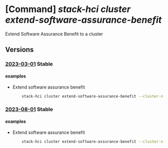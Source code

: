 # [Command] _stack-hci cluster extend-software-assurance-benefit_

Extend Software Assurance Benefit to a cluster

## Versions

### [2023-03-01](/Resources/mgmt-plane/L3N1YnNjcmlwdGlvbnMve30vcmVzb3VyY2Vncm91cHMve30vcHJvdmlkZXJzL21pY3Jvc29mdC5henVyZXN0YWNraGNpL2NsdXN0ZXJzL3t9L2V4dGVuZHNvZnR3YXJlYXNzdXJhbmNlYmVuZWZpdA==/2023-03-01.xml) **Stable**

<!-- mgmt-plane /subscriptions/{}/resourcegroups/{}/providers/microsoft.azurestackhci/clusters/{}/extendsoftwareassurancebenefit 2023-03-01 -->

#### examples

- Extend software assurance benefit
    ```bash
        stack-hci cluster extend-software-assurance-benefit --cluster-name name -g rg --software-assurance-intent enable
    ```

### [2023-08-01](/Resources/mgmt-plane/L3N1YnNjcmlwdGlvbnMve30vcmVzb3VyY2Vncm91cHMve30vcHJvdmlkZXJzL21pY3Jvc29mdC5henVyZXN0YWNraGNpL2NsdXN0ZXJzL3t9L2V4dGVuZHNvZnR3YXJlYXNzdXJhbmNlYmVuZWZpdA==/2023-08-01.xml) **Stable**

<!-- mgmt-plane /subscriptions/{}/resourcegroups/{}/providers/microsoft.azurestackhci/clusters/{}/extendsoftwareassurancebenefit 2023-08-01 -->

#### examples

- Extend software assurance benefit
    ```bash
        stack-hci cluster extend-software-assurance-benefit --cluster-name name -g rg --software-assurance-intent enable
    ```
